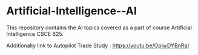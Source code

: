 # Artificial-Intelligence--AI

This repository contains the AI topics covered as a part of course Artificial Intelligence CSCE 625.

Additionally link to Autopilot Trade Study : https://youtu.be/OpiwDYBnRqI 
